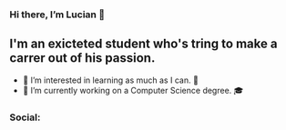 ### Hi there, I’m Lucian 👋

## I'm an exicteted student who's tring to make a carrer out of his passion. 
- 👀 I’m interested in learning as much as I can. 🤣
- 🌱 I’m currently working on a Computer Science degree. 🎓

### Social:


<!---
lucian-duta/lucian-duta is a ✨ special ✨ repository because its `README.md` (this file) appears on your GitHub profile.
You can click the Preview link to take a look at your changes.
--->

